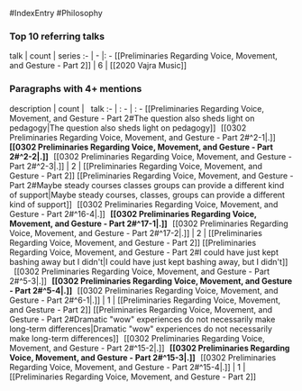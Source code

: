 #IndexEntry #Philosophy

### Top 10 referring talks
talk | count | series
:- | - |: -
[[Preliminaries Regarding Voice, Movement, and Gesture - Part 2]] | 6 | [[2020 Vajra Music]]

### Paragraphs with 4+ mentions
description | count | &nbsp;&nbsp;talk
:- | : - | : -
[[Preliminaries Regarding Voice, Movement, and Gesture - Part 2#The question also sheds light on pedagogy\|The question also sheds light on pedagogy]] &nbsp;&nbsp;[[0302 Preliminaries Regarding Voice, Movement, and Gesture - Part 2#^2-1\|.]] &nbsp; **[[0302 Preliminaries Regarding Voice, Movement, and Gesture - Part 2#^2-2\|.]]** &nbsp; [[0302 Preliminaries Regarding Voice, Movement, and Gesture - Part 2#^2-3\|.]] | 2 | [[Preliminaries Regarding Voice, Movement, and Gesture - Part 2]]
[[Preliminaries Regarding Voice, Movement, and Gesture - Part 2#Maybe steady courses classes groups can provide a different kind of support\|Maybe steady courses, classes, groups can provide a different kind of support]] &nbsp;&nbsp;[[0302 Preliminaries Regarding Voice, Movement, and Gesture - Part 2#^16-4\|.]] &nbsp; **[[0302 Preliminaries Regarding Voice, Movement, and Gesture - Part 2#^17-1\|.]]** &nbsp; [[0302 Preliminaries Regarding Voice, Movement, and Gesture - Part 2#^17-2\|.]] | 2 | [[Preliminaries Regarding Voice, Movement, and Gesture - Part 2]]
[[Preliminaries Regarding Voice, Movement, and Gesture - Part 2#I could have just kept bashing away but I didn't\|I could have just kept bashing away, but I didn't]] &nbsp;&nbsp;[[0302 Preliminaries Regarding Voice, Movement, and Gesture - Part 2#^5-3\|.]] &nbsp; **[[0302 Preliminaries Regarding Voice, Movement, and Gesture - Part 2#^5-4\|.]]** &nbsp; [[0302 Preliminaries Regarding Voice, Movement, and Gesture - Part 2#^6-1\|.]] | 1 | [[Preliminaries Regarding Voice, Movement, and Gesture - Part 2]]
[[Preliminaries Regarding Voice, Movement, and Gesture - Part 2#Dramatic "wow" experiences do not necessarily make long-term differences\|Dramatic "wow" experiences do not necessarily make long-term differences]] &nbsp;&nbsp;[[0302 Preliminaries Regarding Voice, Movement, and Gesture - Part 2#^15-2\|.]] &nbsp; **[[0302 Preliminaries Regarding Voice, Movement, and Gesture - Part 2#^15-3\|.]]** &nbsp; [[0302 Preliminaries Regarding Voice, Movement, and Gesture - Part 2#^15-4\|.]] | 1 | [[Preliminaries Regarding Voice, Movement, and Gesture - Part 2]]

